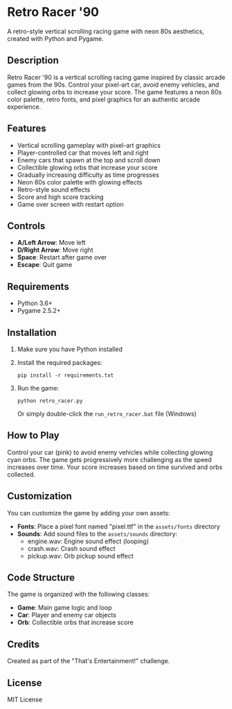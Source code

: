 # Retro Racer '90

A retro-style vertical scrolling racing game with neon 80s aesthetics, created with Python and Pygame.

## Description

Retro Racer '90 is a vertical scrolling racing game inspired by classic arcade games from the 90s. Control your pixel-art car, avoid enemy vehicles, and collect glowing orbs to increase your score. The game features a neon 80s color palette, retro fonts, and pixel graphics for an authentic arcade experience.

## Features

- Vertical scrolling gameplay with pixel-art graphics
- Player-controlled car that moves left and right
- Enemy cars that spawn at the top and scroll down
- Collectible glowing orbs that increase your score
- Gradually increasing difficulty as time progresses
- Neon 80s color palette with glowing effects
- Retro-style sound effects
- Score and high score tracking
- Game over screen with restart option

## Controls

- **A/Left Arrow**: Move left
- **D/Right Arrow**: Move right
- **Space**: Restart after game over
- **Escape**: Quit game

## Requirements

- Python 3.6+
- Pygame 2.5.2+

## Installation

1. Make sure you have Python installed
2. Install the required packages:
   ```
   pip install -r requirements.txt
   ```
3. Run the game:
   ```
   python retro_racer.py
   ```
   
   Or simply double-click the `run_retro_racer.bat` file (Windows)

## How to Play

Control your car (pink) to avoid enemy vehicles while collecting glowing cyan orbs. The game gets progressively more challenging as the speed increases over time. Your score increases based on time survived and orbs collected.

## Customization

You can customize the game by adding your own assets:

- **Fonts**: Place a pixel font named "pixel.ttf" in the `assets/fonts` directory
- **Sounds**: Add sound files to the `assets/sounds` directory:
  - engine.wav: Engine sound effect (looping)
  - crash.wav: Crash sound effect
  - pickup.wav: Orb pickup sound effect

## Code Structure

The game is organized with the following classes:

- **Game**: Main game logic and loop
- **Car**: Player and enemy car objects
- **Orb**: Collectible orbs that increase score

## Credits

Created as part of the "That's Entertainment!" challenge.

## License

MIT License